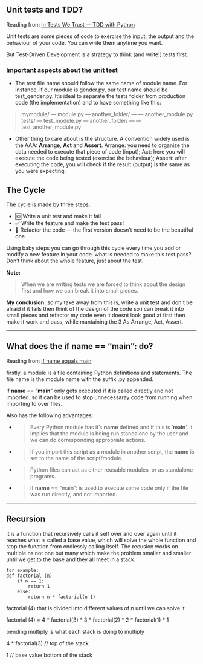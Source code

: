 ## Unit tests and TDD?
Reading from [In Tests We Trust — TDD with Python](https://code.likeagirl.io/in-tests-we-trust-tdd-with-python-af69f47e6932)

Unit tests are some pieces of code to exercise the input, the output and the behaviour of your code. You can write them anytime you want.

But Test-Driven Development is a strategy to think (and write!) tests first.

### Important aspects about the unit test

-  The test file name should follow the same name of module name. For instance, if our module is gender.py, our test name should be test_gender.py. It’s ideal to separate the tests folder from production code (the implementation) and to have something like this: 

> mymodule/
 — module.py
 — another_folder/
 — — another_module.py
tests/
 — test_module.py
 — another_folder/
 — — test_another_module.py

- Other thing to care about is the structure. A convention widely used is the AAA: **Arrange**, **Act** and **Assert**.
Arrange: you need to organize the data needed to execute that piece of code (input);
Act: here you will execute the code being tested (exercise the behaviour);
Assert: after executing the code, you will check if the result (output) is the same as you were expecting.

## The Cycle

The cycle is made by three steps:

- 🆘 Write a unit test and make it fail 
- ✅ Write the feature and make the test pass! 
- 🔵 Refactor the code — the first version doesn’t need to be the beautiful one

Using baby steps you can go through this cycle every time you add or modify a new feature in your code.
 what is needed to make this test pass? Don’t think about the whole feature, just about the test.

**Note:**
 > When we are writing tests we are forced to think about the design first and how we can break it into small pieces.

**My conclusion:**
so my take away from this is, write a unit test and don't be afraid if it fails then think of the design of the code so i can break it into small pieces and refactor my code even it doesnt look good at first then make it work and pass, while mantaining the 3 As Arrange, Act, Assert.

-----------------------------------------------------------



## What does the if __name__ == “__main__”: do?  

Reading from [If name equals main](https://www.geeksforgeeks.org/what-does-the-if-__name__-__main__-do/)

firstly, a module is a file containing Python definitions and statements. The file name is the module name with the suffix .py appended.

if __name__ == “__main__” only gets executed if it is called directly and not imported. so it can be used to stop unnecessaray code from running when importing to over files.

Also has the following advantages:

- > Every Python module has it’s __name__ defined and if this is ‘__main__’, it implies that the module is being run standalone by the user and we can do corresponding appropriate actions.
-  >If you import this script as a module in another script, the __name__ is set to the name of the script/module.
- > Python files can act as either reusable modules, or as standalone programs.
-  >if __name__ == “main”: is used to execute some code only if the file was run directly, and not imported.

-------------------------------------------------------------

## Recursion

it is a function that recursively calls it self over and over again until it reaches what is called a base value, which will solve the whole function and stop the function from endlessly calling itself.  The recusion works on multiple ns not one but many which make the problem smaller and smaller until we get to the base and they all meet in a stack.
```
for example:
def factorial (n)
    if n == 1:
        return 1
    else: 
        return n * factorial(n-1)
```
factorial (4) 
that is divided into different values of n until we can solve it.

factorial (4) = 4 * factorial(3) * 3 * factorial(2) * 2 * factorial(1) * 1

pending multiply is what each stack is doing to multiply

4 * factorial(3)  // top of the stack

1          // base value bottom of the stack